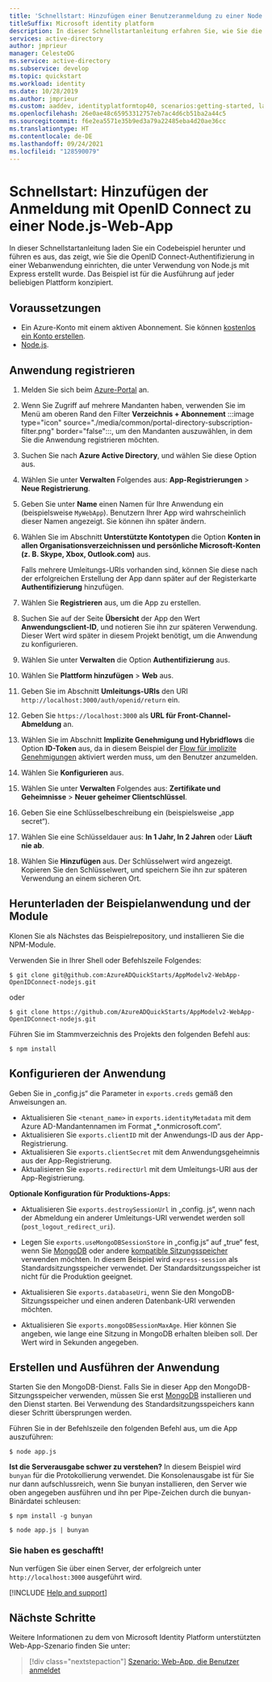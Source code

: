 ```yaml
---
title: 'Schnellstart: Hinzufügen einer Benutzeranmeldung zu einer Node.js-Web-App | Azure'
titleSuffix: Microsoft identity platform
description: In dieser Schnellstartanleitung erfahren Sie, wie Sie die Authentifizierung in einer Node.js-Webanwendung mit OpenID Connect implementieren.
services: active-directory
author: jmprieur
manager: CelesteDG
ms.service: active-directory
ms.subservice: develop
ms.topic: quickstart
ms.workload: identity
ms.date: 10/28/2019
ms.author: jmprieur
ms.custom: aaddev, identityplatformtop40, scenarios:getting-started, languages:ASP.NET, devx-track-js
ms.openlocfilehash: 26e0ae48c65953312757eb7ac4d6cb51ba2a44c5
ms.sourcegitcommit: f6e2ea5571e35b9ed3a79a22485eba4d20ae36cc
ms.translationtype: HT
ms.contentlocale: de-DE
ms.lasthandoff: 09/24/2021
ms.locfileid: "128590079"
---
```

# <a name="quickstart-add-sign-in-using-openid-connect-to-a-nodejs-web-app"></a>Schnellstart: Hinzufügen der Anmeldung mit OpenID Connect zu einer Node.js-Web-App

In dieser Schnellstartanleitung laden Sie ein Codebeispiel herunter und führen es aus, das zeigt, wie Sie die OpenID Connect-Authentifizierung in einer Webanwendung einrichten, die unter Verwendung von Node.js mit Express erstellt wurde. Das Beispiel ist für die Ausführung auf jeder beliebigen Plattform konzipiert.

## <a name="prerequisites"></a>Voraussetzungen

- Ein Azure-Konto mit einem aktiven Abonnement. Sie können [kostenlos ein Konto erstellen](https://azure.microsoft.com/free/?WT.mc_id=A261C142F).
- [Node.js](https://nodejs.org/en/download/).

## <a name="register-your-application"></a>Anwendung registrieren

1. Melden Sie sich beim <a href="https://portal.azure.com/" target="_blank">Azure-Portal</a> an.
1. Wenn Sie Zugriff auf mehrere Mandanten haben, verwenden Sie im Menü am oberen Rand den Filter **Verzeichnis + Abonnement** :::image type="icon" source="./media/common/portal-directory-subscription-filter.png" border="false":::, um den Mandanten auszuwählen, in dem Sie die Anwendung registrieren möchten.
1. Suchen Sie nach **Azure Active Directory**, und wählen Sie diese Option aus.
1. Wählen Sie unter **Verwalten** Folgendes aus: **App-Registrierungen** > **Neue Registrierung**.
1. Geben Sie unter **Name** einen Namen für Ihre Anwendung ein (beispielsweise `MyWebApp`). Benutzern Ihrer App wird wahrscheinlich dieser Namen angezeigt. Sie können ihn später ändern.
1. Wählen Sie im Abschnitt **Unterstützte Kontotypen** die Option **Konten in allen Organisationsverzeichnissen und persönliche Microsoft-Konten (z. B. Skype, Xbox, Outlook.com)** aus.

    Falls mehrere Umleitungs-URIs vorhanden sind, können Sie diese nach der erfolgreichen Erstellung der App dann später auf der Registerkarte **Authentifizierung** hinzufügen.

1. Wählen Sie **Registrieren** aus, um die App zu erstellen.
1. Suchen Sie auf der Seite **Übersicht** der App den Wert **Anwendungsclient-ID**, und notieren Sie ihn zur späteren Verwendung. Dieser Wert wird später in diesem Projekt benötigt, um die Anwendung zu konfigurieren.
1. Wählen Sie unter **Verwalten** die Option **Authentifizierung** aus.
1. Wählen Sie **Plattform hinzufügen** > **Web** aus. 
1. Geben Sie im Abschnitt **Umleitungs-URIs** den URI `http://localhost:3000/auth/openid/return` ein.
1. Geben Sie `https://localhost:3000` als **URL für Front-Channel-Abmeldung** an.
1. Wählen Sie im Abschnitt **Implizite Genehmigung und Hybridflows** die Option **ID-Token** aus, da in diesem Beispiel der [Flow für implizite Genehmigungen](./v2-oauth2-implicit-grant-flow.md) aktiviert werden muss, um den Benutzer anzumelden.
1. Wählen Sie **Konfigurieren** aus.
1. Wählen Sie unter **Verwalten** Folgendes aus: **Zertifikate und Geheimnisse** > **Neuer geheimer Clientschlüssel**.
1. Geben Sie eine Schlüsselbeschreibung ein (beispielsweise „app secret“).
1. Wählen Sie eine Schlüsseldauer aus: **In 1 Jahr, In 2 Jahren** oder **Läuft nie ab**.
1. Wählen Sie **Hinzufügen** aus. Der Schlüsselwert wird angezeigt. Kopieren Sie den Schlüsselwert, und speichern Sie ihn zur späteren Verwendung an einem sicheren Ort.


## <a name="download-the-sample-application-and-modules"></a>Herunterladen der Beispielanwendung und der Module

Klonen Sie als Nächstes das Beispielrepository, und installieren Sie die NPM-Module.

Verwenden Sie in Ihrer Shell oder Befehlszeile Folgendes:

`$ git clone git@github.com:AzureADQuickStarts/AppModelv2-WebApp-OpenIDConnect-nodejs.git`

oder

`$ git clone https://github.com/AzureADQuickStarts/AppModelv2-WebApp-OpenIDConnect-nodejs.git`

Führen Sie im Stammverzeichnis des Projekts den folgenden Befehl aus:

`$ npm install`

## <a name="configure-the-application"></a>Konfigurieren der Anwendung

Geben Sie in „config.js“ die Parameter in `exports.creds` gemäß den Anweisungen an.

* Aktualisieren Sie `<tenant_name>` in `exports.identityMetadata` mit dem Azure AD-Mandantennamen im Format „\*.onmicrosoft.com“.
* Aktualisieren Sie `exports.clientID` mit der Anwendungs-ID aus der App-Registrierung.
* Aktualisieren Sie `exports.clientSecret` mit dem Anwendungsgeheimnis aus der App-Registrierung.
* Aktualisieren Sie `exports.redirectUrl` mit dem Umleitungs-URI aus der App-Registrierung.

**Optionale Konfiguration für Produktions-Apps:**

* Aktualisieren Sie `exports.destroySessionUrl` in „config. js“, wenn nach der Abmeldung ein anderer Umleitungs-URI verwendet werden soll (`post_logout_redirect_uri`).

* Legen Sie `exports.useMongoDBSessionStore` in „config.js“ auf „true“ fest, wenn Sie [MongoDB](https://www.mongodb.com) oder andere [kompatible Sitzungsspeicher](https://github.com/expressjs/session#compatible-session-stores) verwenden möchten.
In diesem Beispiel wird `express-session` als Standardsitzungsspeicher verwendet. Der Standardsitzungsspeicher ist nicht für die Produktion geeignet.

* Aktualisieren Sie `exports.databaseUri`, wenn Sie den MongoDB-Sitzungsspeicher und einen anderen Datenbank-URI verwenden möchten.

* Aktualisieren Sie `exports.mongoDBSessionMaxAge`. Hier können Sie angeben, wie lange eine Sitzung in MongoDB erhalten bleiben soll. Der Wert wird in Sekunden angegeben.

## <a name="build-and-run-the-application"></a>Erstellen und Ausführen der Anwendung

Starten Sie den MongoDB-Dienst. Falls Sie in dieser App den MongoDB-Sitzungsspeicher verwenden, müssen Sie erst [MongoDB](http://www.mongodb.org/) installieren und den Dienst starten. Bei Verwendung des Standardsitzungsspeichers kann dieser Schritt übersprungen werden.

Führen Sie in der Befehlszeile den folgenden Befehl aus, um die App auszuführen:

```
$ node app.js
```

**Ist die Serverausgabe schwer zu verstehen?** In diesem Beispiel wird `bunyan` für die Protokollierung verwendet. Die Konsolenausgabe ist für Sie nur dann aufschlussreich, wenn Sie bunyan installieren, den Server wie oben angegeben ausführen und ihn per Pipe-Zeichen durch die bunyan-Binärdatei schleusen:

```
$ npm install -g bunyan

$ node app.js | bunyan
```

### <a name="youre-done"></a>Sie haben es geschafft!

Nun verfügen Sie über einen Server, der erfolgreich unter `http://localhost:3000` ausgeführt wird.

[!INCLUDE [Help and support](../../../includes/active-directory-develop-help-support-include.md)]

## <a name="next-steps"></a>Nächste Schritte
Weitere Informationen zu dem von Microsoft Identity Platform unterstützten Web-App-Szenario finden Sie unter:
> [!div class="nextstepaction"]
> [Szenario: Web-App, die Benutzer anmeldet](scenario-web-app-sign-user-overview.md)